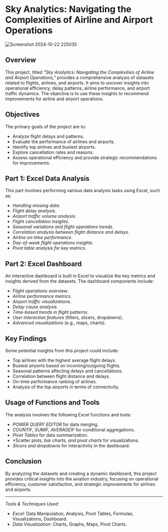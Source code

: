 # Sky Analytics: Navigating the Complexities of Airline and Airport Operations
![Screenshot 2024-10-22 225035](https://github.com/user-attachments/assets/1535c360-f030-4ed3-a803-ce6e9c3d5c06)

## Overview

This project, titled *"Sky Analytics: Navigating the Complexities of Airline and Airport Operations,"* provides a comprehensive analysis of datasets related to flights, airlines, and airports. It aims to uncover insights into operational efficiency, delay patterns, airline performance, and airport traffic dynamics. The objective is to use these insights to recommend improvements for airline and airport operations.

## Objectives

The primary goals of the project are to:
- Analyze flight delays and patterns.
- Evaluate the performance of airlines and airports.
- Identify top airlines and busiest airports.
- Explore cancellation rates and reasons.
- Assess operational efficiency and provide strategic recommendations for improvements.

## Part 1: Excel Data Analysis

This part involves performing various data analysis tasks using Excel, such as:
- *Handling missing data*.
- *Flight delay analysis*.
- *Airport traffic volume analysis*.
- *Flight cancellation insights*.
- *Seasonal variations and flight operations trends*.
- *Correlation analysis between flight distance and delays*.
- *Airline on-time performance*.
- *Day-of-week flight operations insights*.
- *Pivot table analysis for key metrics*.

## Part 2: Excel Dashboard

An interactive dashboard is built in Excel to visualize the key metrics and insights derived from the datasets. The dashboard components include:
- *Flight operations overview*.
- *Airline performance metrics*.
- *Airport traffic visualizations*.
- *Delay cause analysis*.
- *Time-based trends in flight patterns*.
- *User interaction features* (filters, slicers, dropdowns).
- *Advanced visualizations* (e.g., maps, charts).

## Key Findings

Some potential insights from this project could include:
- Top airlines with the highest average flight delays.
- Busiest airports based on incoming/outgoing flights.
- Seasonal patterns affecting delays and cancellations.
- Correlation between flight distance and delays.
- On-time performance ranking of airlines.
- Analysis of the top airports in terms of connectivity.

## Usage of Functions and Tools

The analysis involves the following Excel functions and tools:
- *POWER QUERY EDITOR* for data merging.
- *COUNTIF, SUMIF, AVERAGEIF* for conditional aggregations.
- *Pivot Tables* for data summarization.
- *Scatter plots, *bar charts, and pivot charts* for visualizations.
- *Slicers and dropdowns* for interactivity in the dashboard.

## Conclusion

By analyzing the datasets and creating a dynamic dashboard, this project provides critical insights into the aviation industry, focusing on operational efficiency, customer satisfaction, and strategic improvements for airlines and airports.

---

*Tools & Techniques Used:*
- *Excel*: Data Manipulation, Analysis, Pivot Tables, Formulas, Visualizations, Dashboard.
- *Data Visualization*: Charts, Graphs, Maps, Pivot Charts.
